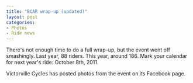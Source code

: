 ```yaml
---
title: "BCAR wrap-up (updated)"
layout: post
categories:
- Photos
- Ride news
---
```


There's not enough time to do a full wrap-up, but the event went off smashingly. Last year, 88 riders. This year, around 186. Mark your calendar for next year's ride: October 8th, 2011.

Victorville Cycles has posted photos from the event on its Facebook page.

